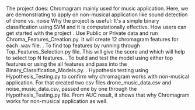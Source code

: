 The project does: Chromagram mainly used for music application. Here, we are demonstrating to apply on non-musical application like sound detection of drone vs. noise
Why the project is useful: It's a simple binary classification using SVM and it is computationally effective.
How users can get started with the project
. Use Public or Private data and run Chroma_Features_Creation.py. It will create 12 chromagram features for each .wav file. 
. To find top features by running through Top_Features_Selection.py file. This will give the score and which will help to select top N features.
. To build and test the model using either top features or using the all features and pass into the Binary_Classification_Models.py. 
. Hypothesis testing using Hypothesis_Testing.py to confirm why chromagram works with non-musical application. For that created two csv files drone_music_data.csv and noise_music_data.csv, passed one by one through the Hypothesis_Testing.py file. From AUC result, it shows that why Chromagram works for non-musical application as well.

